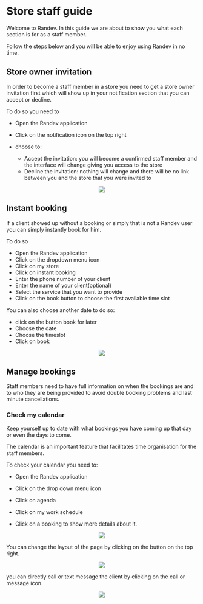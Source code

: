 # Store staff guide

Welcome to Randev. In this guide we are about to show you what each section is for as a staff member.

Follow the steps below and you will be able to enjoy using Randev in no time.

## Store owner invitation

In order to become a staff member in a store you need to get a store owner invitation first which will show up in your notification section that you can accept or decline.

To do so you need to

- Open the Randev application

- Click on the notification icon on the top right

- choose to:
  - Accept the invitation: you will become a confirmed staff member and the interface will change giving you access to the store
  - Decline the invitation: nothing will change and there will be no link between you and the store that you were invited to

<p align="center"><img src=./img/invitationstaff.png><p>

## Instant booking

If a client showed up without a booking or simply that is not a Randev user you can simply instantly book for him.

To do so

- Open the Randev application
- Click on the dropdown menu icon
- Click on my store
- Click on instant booking
- Enter the phone number of your client
- Enter the name of your client(optional)
- Select the service that you want to provide
- Click on the book button to choose the first available time slot

You can also choose another date to do so:

- click on the button book for later
- Choose the date
- Choose the timeslot
- Click on book

<p align="center"><img src=./img/InstantBooking.png><p>

## Manage bookings

Staff members need to have full information on when the bookings are and to who they are being provided to avoid double booking problems and last minute cancellations.

### Check my calendar

Keep yourself up to date with what bookings you have coming up that day or even the days to come.

The calendar is an important feature that facilitates time organisation for the staff members.

To check your calendar you need to:

- Open the Randev application

- Click on the drop down menu icon

- Click on agenda

- Click on my work schedule

* Click on a booking to show more details about it.

<p align="center"><img src=./img/calendar.png><p>

You can change the layout of the page by clicking on the button on the top right.

<p align="center"><img src=./img/advancedcalender.png><p>

you can directly call or text message the client by clicking on the call or message icon.

<p align="center"><img src=./img/callmessage.png><p>
